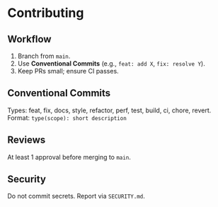 # Contributing

## Workflow
1. Branch from `main`.
2. Use **Conventional Commits** (e.g., `feat: add X`, `fix: resolve Y`).
3. Keep PRs small; ensure CI passes.

## Conventional Commits
Types: feat, fix, docs, style, refactor, perf, test, build, ci, chore, revert.  
Format: `type(scope): short description`

## Reviews
At least 1 approval before merging to `main`.

## Security
Do not commit secrets. Report via `SECURITY.md`.
